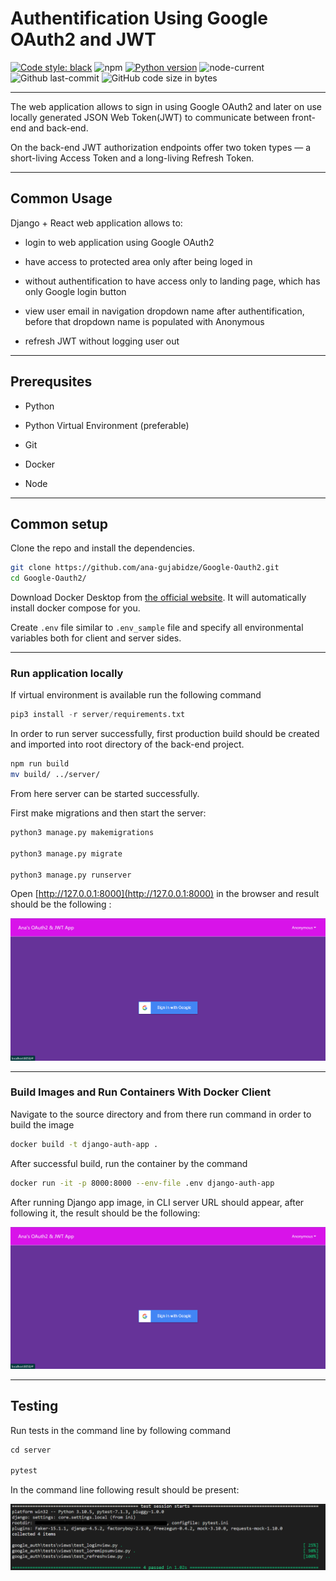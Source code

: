 # Authentification Using Google OAuth2 and JWT

<p>
<a href="https://github.com/psf/black"><img alt="Code style: black" src="https://img.shields.io/badge/code%20style-black-000000.svg"></a>

<img alt="npm" src="https://img.shields.io/npm/v/npm?color=brightgreen">
<a href="https://www.python.org/downloads/release/python-396/"><img alt="Python version" src="https://img.shields.io/badge/python-3.9.6-brightgreen.svg"></a>
<img alt="node-current" src="https://img.shields.io/node/v/npm">

<img alt="Github last-commit" src="https://img.shields.io/github/last-commit/ana-gujabidze/Google-Oauth2">
<img alt="GitHub code size in bytes" src="https://img.shields.io/github/languages/code-size/ana-gujabidze/Google-OAuth2">
</p>

---
The web application allows to sign in using Google OAuth2 and later on use locally generated JSON Web Token(JWT) to communicate between front-end and back-end.

On the back-end JWT authorization endpoints offer two token types — a short-living Access Token and a long-living Refresh Token.

---

## Common Usage

Django + React web application allows to:

- login to web application using Google OAuth2

- have access to protected area only after being loged in

- without authentification to have access only to landing page, which has only Google login button

- view user email in navigation dropdown name after authentification, before that dropdown name is populated with Anonymous

- refresh JWT without logging user out

---

## Prerequsites

- Python

- Python Virtual Environment (preferable)

- Git

- Docker

- Node

---

## Common setup

Clone the repo and install the dependencies.

```bash
git clone https://github.com/ana-gujabidze/Google-Oauth2.git
cd Google-Oauth2/
```

Download Docker Desktop from [the official website](https://docs.docker.com/desktop/). It will automatically install docker compose for you.

Create `.env` file similar to `.env_sample` file and specify all environmental variables both for client and server sides.

---

### Run application locally

If virtual environment is available run the following command

```python
pip3 install -r server/requirements.txt
```

In order to run server successfully, first production build should be created and imported into root directory of the back-end project.

```bash
npm run build
mv build/ ../server/
```

From here server can be started successfully.

First make migrations and then start the server:

```python
python3 manage.py makemigrations

python3 manage.py migrate

python3 manage.py runserver
```

Open [http://127.0.0.1:8000](http://127.0.0.1:8000) in the browser and result should be the following :

![login_page](__screenshots/login_page.png?raw=true "Title")

---

### Build Images and Run Containers With Docker Client

Navigate to the source directory and from there run command in order to build the image

```bash
docker build -t django-auth-app .
```

After successful build, run the container by the command

```bash
docker run -it -p 8000:8000 --env-file .env django-auth-app
```

After running Django app image, in CLI server URL should appear, after following it, the result should be the following:

![login_page](__screenshots/login_page.png?raw=true "Title")

---

## Testing

Run tests in the command line by following command

```python
cd server

pytest
```

In the command line following result should be present:

![executed_test_cases](__screenshots/test_result.png?raw=true "Title")
